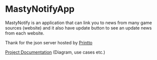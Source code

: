 # MastyNotifyApp

MastyNotify is an application that can link you to news from many game sources (website) and it also have update button to see an update news from each website.

Thank for the json server hosted by [Printto](https://github.com/printto)

[Project Documentation](https://drive.google.com/drive/folders/1zh2PbXYWyVtaUB8qnxK2DE70LeXwzXHh?usp=sharing) (Diagram, use cases etc.)
